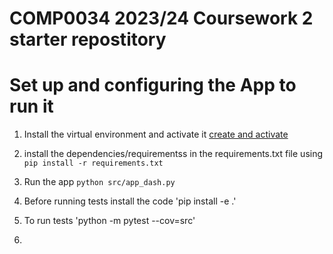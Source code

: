 # COMP0034 2023/24 Coursework 2 starter repostitory
# Set up and configuring the App to run it
1. Install the virtual environment and activate it
   [create and activate](https://packaging.python.org/en/latest/guides/installing-using-pip-and-virtual-environments/#create-a-new-virtual-environment)

2. install the dependencies/requirementss in the requirements.txt file using `pip install -r requirements.txt`
3. Run the app `python src/app_dash.py`
4. Before running tests install the code 'pip install -e .'
5. To run tests 'python -m pytest --cov=src'
6. 
